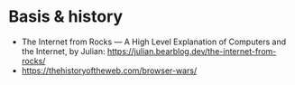 # Basis & history
* The Internet from Rocks — A High Level Explanation of Computers and the Internet, by Julian: https://julian.bearblog.dev/the-internet-from-rocks/
* https://thehistoryoftheweb.com/browser-wars/
